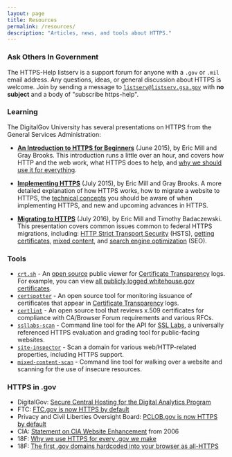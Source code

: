 ```yaml
---
layout: page
title: Resources
permalink: /resources/
description: "Articles, news, and tools about HTTPS."
---
```


### Ask Others In Government

The HTTPS-Help listserv is a support forum for anyone with a `.gov` or `.mil` email address.  Any questions, ideas, or general discussion about HTTPS is welcome.  Join by sending a message to [`listserv@listserv.gsa.gov`](mailto:listserv@listserv.gsa.gov) with **no subject** and a body of "subscribe https-help".

### Learning

The DigitalGov University has several presentations on HTTPS from the General Services Administration:

* **[An Introduction to HTTPS for Beginners](https://www.youtube.com/watch?v=d2GmcPYWm5k)** (June 2015), by Eric Mill and Gray Brooks. This introduction runs a little over an hour, and covers how HTTP and the web work, what HTTPS does to help, and [why we should use it for everything](/everything/).

* **[Implementing HTTPS](https://www.youtube.com/watch?v=rnM2qAfEG-M)** (July 2015), by Eric Mill and Gray Brooks. A more detailed explanation of how HTTPS works, how to migrate a website to HTTPS, the [technical concepts](/technical-guidelines/) you should be aware of when implementing HTTPS, and new and upcoming advances in HTTPS.

* **[Migrating to HTTPS](https://www.youtube.com/watch?v=X5H8JRULDOo)** (July 2016), by Eric Mill and Timothy Badaczewski. This presentation covers common issues common to federal HTTPS migrations, including: [HTTP Strict Transport Security](/hsts/) (HSTS), [getting certificates](/certificates/), [mixed content](/mixed-content/), and [search engine optimization](/faq/#how-does-migrating-to-https-affect-search-engine-optimization-(seo)%3f) (SEO).

### Tools

* [`crt.sh`](https://crt.sh) - An [open source](https://github.com/crtsh) public viewer for [Certificate Transparency](/certificates/#certificate-transparency) logs. For example, you can view [all publicly logged whitehouse.gov certificates](https://crt.sh/?q=whitehouse.gov).
* [`certspotter`](https://github.com/SSLMate/certspotter) - An open source tool for monitoring issuance of certificates that appear in [Certificate Transparency](/certificates/#certificate-transparency) logs.
* [`certlint`](https://github.com/awslabs/certlint) - An open source tool that reviews x.509 certificates for compliance with CA/Browser Forum requirements and various RFCs.
* [`ssllabs-scan`](https://github.com/ssllabs/ssllabs-scan) - Command line tool for the API for [SSL Labs](https://www.ssllabs.com/ssltest/), a universally referenced HTTPS evaluation and grading tool for public-facing websites.
* [`site-inspector`](https://github.com/benbalter/site-inspector) - Scan a domain for various web/HTTP-related properties, including HTTPS support.
* [`mixed-content-scan`](https://github.com/bramus/mixed-content-scan) - Command line tool for walking over a website and scanning for the use of insecure resources.

### HTTPS in .gov

* DigitalGov: [Secure Central Hosting for the Digital Analytics Program](https://www.digitalgov.gov/2015/08/14/secure-central-hosting-for-the-digital-analytics-program/)
* FTC: [FTC.gov is now HTTPS by default](https://www.ftc.gov/news-events/blogs/techftc/2015/03/ftcgov-now-https-default)
* Privacy and Civil Liberties Oversight Board: [PCLOB.gov is now HTTPS by default](https://www.pclob.gov/newsroom/20150318.html)
* CIA: [Statement on CIA Website Enhancement](https://www.cia.gov/news-information/press-releases-statements/press-release-archive-2006/statement-on-cia-website-enhancement.html) from 2006
* 18F: [Why we use HTTPS for every .gov we make](https://18f.gsa.gov/2014/11/13/why-we-use-https-in-every-gov-website-we-make/)
* 18F: [The first .gov domains hardcoded into your browser as all-HTTPS](https://18f.gsa.gov/2015/02/09/the-first-gov-domains-hardcoded-into-your-browser-as-all-https/)
